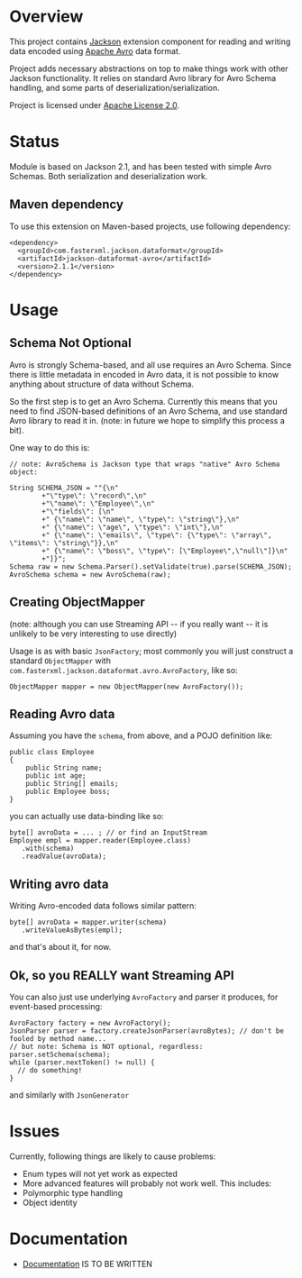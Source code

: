 # Overview

This project contains [Jackson](http://http://wiki.fasterxml.com/JacksonHome) extension component for reading and writing data encoded using
[Apache Avro](http://avro.apache.org/) data format.

Project adds necessary abstractions on top to make things work with other Jackson functionality. It relies on standard Avro library for Avro Schema handling, and some parts of deserialization/serialization.

Project is licensed under [Apache License 2.0](http://www.apache.org/licenses/LICENSE-2.0.txt).

# Status

Module is based on Jackson 2.1, and has been tested with simple Avro Schemas.
Both serialization and deserialization work.

## Maven dependency

To use this extension on Maven-based projects, use following dependency:

    <dependency>
      <groupId>com.fasterxml.jackson.dataformat</groupId>
      <artifactId>jackson-dataformat-avro</artifactId>
      <version>2.1.1</version>
    </dependency>

# Usage

## Schema Not Optional

Avro is strongly Schema-based, and all use requires an Avro Schema.
Since there is little metadata in encoded in Avro data, it is not possible to know anything about structure of data without Schema.

So the first step is to get an Avro Schema. Currently this means that you need to find JSON-based definitions of an Avro Schema, and use standard Avro library to read it in.
(note: in future we hope to simplify this process a bit).

One way to do this is:

    // note: AvroSchema is Jackson type that wraps "native" Avro Schema object:

    String SCHEMA_JSON = ""{\n"
            +"\"type\": \"record\",\n"
            +"\"name\": \"Employee\",\n"
            +"\"fields\": [\n"
            +" {\"name\": \"name\", \"type\": \"string\"},\n"
            +" {\"name\": \"age\", \"type\": \"int\"},\n"
            +" {\"name\": \"emails\", \"type\": {\"type\": \"array\", \"items\": \"string\"}},\n"
            +" {\"name\": \"boss\", \"type\": [\"Employee\",\"null\"]}\n"
            +"]}";
    Schema raw = new Schema.Parser().setValidate(true).parse(SCHEMA_JSON);
    AvroSchema schema = new AvroSchema(raw);

## Creating ObjectMapper

(note: although you can use Streaming API -- if you really want -- it is unlikely to be very interesting to use directly)

Usage is as with basic `JsonFactory`; most commonly you will just construct a standard `ObjectMapper` with `com.fasterxml.jackson.dataformat.avro.AvroFactory`, like so:

    ObjectMapper mapper = new ObjectMapper(new AvroFactory());

## Reading Avro data

Assuming you have the `schema`, from above, and a POJO definition like:

    public class Employee
    {
        public String name;
        public int age;
        public String[] emails;
        public Employee boss;
    }

you can actually use data-binding like so:

    byte[] avroData = ... ; // or find an InputStream
    Employee empl = mapper.reader(Employee.class)
       .with(schema)
       .readValue(avroData);

## Writing avro data

Writing Avro-encoded data follows similar pattern:

    byte[] avroData = mapper.writer(schema)
       .writeValueAsBytes(empl);

and that's about it, for now.

## Ok, so you REALLY want Streaming API

You can also just use underlying `AvroFactory` and parser it produces, for event-based processing:

    AvroFactory factory = new AvroFactory();
    JsonParser parser = factory.createJsonParser(avroBytes); // don't be fooled by method name...
    // but note: Schema is NOT optional, regardless:
    parser.setSchema(schema);
    while (parser.nextToken() != null) {
      // do something!
    }

and similarly with `JsonGenerator`

# Issues

Currently, following things are likely to cause problems:

* Enum types will not yet work as expected
* More advanced features will probably not work well. This includes:
 * Polymorphic type handling
 * Object identity

# Documentation

* [Documentation](jackson-dataformat-avro/wiki/Documentation) IS TO BE WRITTEN
